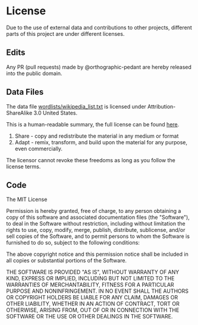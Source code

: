 # License

Due to the use of external data and contributions to other projects, different parts of this project are under different licenses.

## Edits

Any PR (pull requests) made by @orthographic-pedant are hereby released into the public domain.

## Data Files

The data file [wordlists/wikipedia_list.txt](wordlists/wikipedia_list.txt) is licensed under Attribution-ShareAlike 3.0 United States.

This is a human-readable summary, the full license can be found [here](https://creativecommons.org/licenses/by-sa/3.0/us/legalcode).

1. Share - copy and redistribute the material in any medium or format
2. Adapt - remix, transform, and build upon the material for any purpose, even commercially.

The licensor cannot revoke these freedoms as long as you follow the license terms.

## Code

The MIT License

Permission is hereby granted, free of charge, to any person obtaining a copy
of this software and associated documentation files (the "Software"), to deal
in the Software without restriction, including without limitation the rights
to use, copy, modify, merge, publish, distribute, sublicense, and/or sell
copies of the Software, and to permit persons to whom the Software is
furnished to do so, subject to the following conditions:

The above copyright notice and this permission notice shall be included in
all copies or substantial portions of the Software.

THE SOFTWARE IS PROVIDED "AS IS", WITHOUT WARRANTY OF ANY KIND, EXPRESS OR
IMPLIED, INCLUDING BUT NOT LIMITED TO THE WARRANTIES OF MERCHANTABILITY,
FITNESS FOR A PARTICULAR PURPOSE AND NONINFRINGEMENT. IN NO EVENT SHALL THE
AUTHORS OR COPYRIGHT HOLDERS BE LIABLE FOR ANY CLAIM, DAMAGES OR OTHER
LIABILITY, WHETHER IN AN ACTION OF CONTRACT, TORT OR OTHERWISE, ARISING FROM,
OUT OF OR IN CONNECTION WITH THE SOFTWARE OR THE USE OR OTHER DEALINGS IN
THE SOFTWARE.
